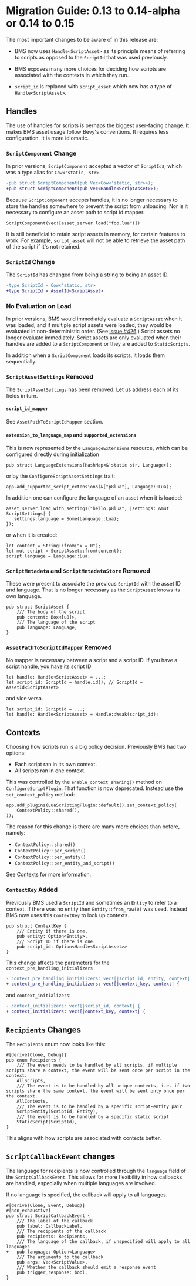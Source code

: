 # Migration Guide: 0.13 to 0.14-alpha or 0.14 to 0.15

The most important changes to be aware of in this release are:

- BMS now uses `Handle<ScriptAsset>` as its principle means of referring to
  scripts as opposed to the `ScriptId` that was used previously.
  
- BMS exposes many more choices for deciding how scripts are associated with the
  contexts in which they run.
  
- `script_id` is replaced with `script_asset` which now has a type of `Handle<ScriptAsset>`.

## Handles

The use of handles for scripts is perhaps the biggest user-facing change. It makes BMS asset usage follow Bevy's conventions. It requires less configuration. It is more idiomatic.

### `ScriptComponent` Change

In prior versions, `ScriptComponent` accepted a vector of `ScriptId`s, which was a type alias for `Cow<'static, str>`.
```diff
-pub struct ScriptComponent(pub Vec<Cow<'static, str>>);
+pub struct ScriptComponent(pub Vec<Handle<ScriptAsset>>);
```
Because `ScriptComponent` accepts handles, it is no longer necessary to store the handles somewhere to prevent the script from unloading. Nor is it necessary to configure an asset path to script id mapper.
```rust,ignore
ScriptComponent(vec![asset_server.load("foo.lua")])
```

It is still beneficial to retain script assets in memory, for certain features to work. For example,
`script_asset` will not be able to retrieve the asset path of the script if it's not retained.

### `ScriptId` Change

The `ScriptId` has changed from being a string to being an asset ID.

```diff
-type ScriptId = Cow<'static, str>
+type ScriptId = AssetId<ScriptAsset>
```

### No Evaluation on Load

In prior versions, BMS would immediately evaluate a `ScriptAsset` when it was loaded, and if multiple script assets were loaded, they would be evaluated in non-deterministic order. (See [issue #426](https://github.com/makspll/bevy_mod_scripting/issues/426).) Script assets no longer evaluate immediately. Script assets are only evaluated when their handles are added to a `ScriptComponent` or they are added to `StaticScripts`.

In addition when a `ScriptComponent` loads its scripts, it loads them sequentially.

### `ScriptAssetSettings` Removed

The `ScriptAssetSettings` has been removed. Let us address each of its fields in turn.

#### `script_id_mapper`

See `AssetPathToScriptIdMapper` section.

#### `extension_to_language_map` and `supported_extensions`
This is now represented by the `LanguageExtensions` resource, which can be configured directly during initialization
```rust,ignore
pub struct LanguageExtensions(HashMap<&'static str, Language>);
```
or by the `ConfigureScriptAssetSettings` trait:
```rust,ignore
app.add_supported_script_extensions(&["p8lua"], Language::Lua);
```
In addition one can configure the language of an asset when it is loaded:
```rust,ignore
asset_server.load_with_settings("hello.p8lua", |settings: &mut ScriptSettings| {
   settings.language = Some(Language::Lua);
});
```
or when it is created:
```rust,ignore
let content = String::from("x = 0");
let mut script = ScriptAsset::from(content);
script.language = Language::Lua;
```
### `ScriptMetadata` and `ScriptMetadataStore` Removed

These were present to associate the previous `ScriptId` with the asset ID and language.
That is no longer necessary as the `ScriptAsset` knows its own language.

```rust,ignore
pub struct ScriptAsset {
    /// The body of the script
    pub content: Box<[u8]>,
    /// The language of the script
    pub language: Language,
}
```
### `AssetPathToScriptIdMapper` Removed

No mapper is necessary between a script and a script ID. If you have a script handle, you have its script ID

```rust,ignore
let handle: Handle<ScriptAsset> = ...;
let script_id: ScriptId = handle.id(); // ScriptId = AssetId<ScriptAsset>
```
and vice versa.

```rust,ignore
let script_id: ScriptId = ...;
let handle: Handle<ScriptAsset> = Handle::Weak(script_id);
```
## Contexts 
Choosing how scripts run is a big policy decision. Previously BMS had two options:
- Each script ran in its own context.
- All scripts ran in one context.

This was controlled by the `enable_context_sharing()` method on
`ConfigureScriptPlugin`. That function is now deprecated. Instead use the `set_context_policy` method:

```rust,ignore
app.add_plugins(LuaScriptingPlugin::default().set_context_policy(
    ContextPolicy::shared(),
));
```
The reason for this change is there are many more choices than before, namely:

- `ContextPolicy::shared()`
- `ContextPolicy::per_script()`
- `ContextPolicy::per_entity()`
- `ContextPolicy::per_entity_and_script()`

See [Contexts](../Summary/Contexts.md) for more information.

### `ContextKey` Added
Previously BMS used a `ScriptId` and sometimes an `Entity` to refer to a
context. If there was no entity then `Entity::from_raw(0)` was used. Instead BMS
now uses this `ContextKey` to look up contexts.

```rust,ignore
pub struct ContextKey {
    /// Entity if there is one.
    pub entity: Option<Entity>,
    /// Script ID if there is one.
    pub script_id: Option<Handle<ScriptAsset>>
}
```

This change affects the parameters for the `context_pre_handling_initializers`
```diff
- context_pre_handling_initializers: vec![|script_id, entity, context| {
+ context_pre_handling_initializers: vec![|context_key, context| {
```
and `context_initializers`:
```diff
- context_initializers: vec![|script_id, context| {
+ context_initializers: vec![|context_key, context| {
```

## `Recipients` Changes

The `Recipients` enum now looks like this:

```rust,ignore
#[derive(Clone, Debug)]
pub enum Recipients {
    /// The event needs to be handled by all scripts, if multiple scripts share a context, the event will be sent once per script in the context.
    AllScripts,
    /// The event is to be handled by all unique contexts, i.e. if two scripts share the same context, the event will be sent only once per the context.
    AllContexts,
    /// The event is to be handled by a specific script-entity pair
    ScriptEntity(ScriptId, Entity),
    /// the event is to be handled by a specific static script
    StaticScript(ScriptId),
}
```

This aligns with how scripts are associated with contexts better.

## `ScriptCallbackEvent` changes

The language for recipients is now controlled through the `language` field of the `ScriptCallbackEvent`. This allows for more flexibility in how callbacks are handled, especially when multiple languages are involved.

If no language is specified, the callback will apply to all languages.

```diff,ignore
#[derive(Clone, Event, Debug)]
#[non_exhaustive]
pub struct ScriptCallbackEvent {
    /// The label of the callback
    pub label: CallbackLabel,
    /// The recipients of the callback
    pub recipients: Recipients,
    /// The language of the callback, if unspecified will apply to all languages
+   pub language: Option<Language>
    /// The arguments to the callback
    pub args: Vec<ScriptValue>,
    /// Whether the callback should emit a response event
    pub trigger_response: bool,
}
```